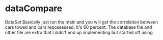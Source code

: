 # dataCompare
DataSet
Basically just run the main and you will get the correlation between cars towed and cars repossessed. It's 60 percent. The database file and other file are extra that I didn't end up implementing but started off using
